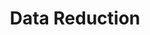 ---
title: Data Reduction
layout: single
permalink: /pychron_components/data_reduction/
collection: pychron_components
header:
  teaser: /assets/images/pychron_components/multi_graph.png
---